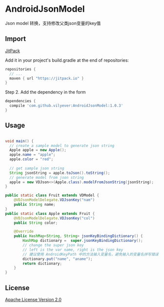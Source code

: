 # AndroidJsonModel
Json model 转换，支持修改父类json变量的key值

## Import
[JitPack](https://jitpack.io/)

Add it in your project's build.gradle at the end of repositories:

```gradle
repositories {
  // ...
  maven { url "https://jitpack.io" }
}
```

Step 2. Add the dependency in the form

```gradle
dependencies {
  compile 'com.github.vilyever:AndroidJsonModel:1.0.3'
}
```

## Usage
```java

void main() {
  // create a sample model to generate json string
  Apple apple = new Apple();
  apple.name = "apple";
  apple.color = "red";
  
  // get sample json string
  String jsonString = apple.toJson().toString();
  // generate model from json string
  apple = new VDJson<>(Apple.class).modelFromJsonString(jsonString);
}

public static class Fruit extends VDModel {
    @VDJsonModelDelegate.VDJsonKey("nam")
    public String name;
}
public static class Apple extends Fruit {
    @VDJsonModelDelegate.VDJsonKey("col")
    public String color;

    @Override
    public HashMap<String, String> jsonKeyBindingDictionary() {
        HashMap dictionary =  super.jsonKeyBindingDictionary();
        // change the super json key
        // left is the var name, right is the json key
        // 建议使用 AndroidKeyPath 中的方法输入变量名，避免输入的变量名拼写错误
        dictionary.put("name", "aname");
        return dictionary;
    }
}
```

## License
[Apache License Version 2.0](http://www.apache.org/licenses/LICENSE-2.0.txt)


